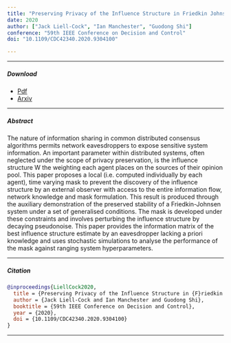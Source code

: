```yaml
---
title: "Preserving Privacy of the Influence Structure in Friedkin Johnsen Systems"
date: 2020
author: ["Jack Liell-Cock", "Ian Manchester", "Guodong Shi"]
conference: "59th IEEE Conference on Decision and Control"
doi: "10.1109/CDC42340.2020.9304100"

---
```


---

##### Download

+ [Pdf](paper.pdf)
+ [Arxiv](https://arxiv.org/abs/2009.02627)

---

##### Abstract

The nature of information sharing in common distributed consensus algorithms permits network eavesdroppers to expose sensitive system information. An important parameter within distributed systems, often neglected under the scope of privacy preservation, is the influence structure W the weighting each agent places on the sources of their opinion pool. This paper proposes a local (i.e. computed individually by each agent), time varying mask to prevent the discovery of the influence structure by an external observer with access to the entire information flow, network knowledge and mask formulation. This result is produced through the auxiliary demonstration of the preserved stability of a Friedkin-Johnsen system under a set of generalised conditions. The mask is developed under these constraints and involves perturbing the influence structure by decaying pseudonoise. This paper provides the information matrix of the best influence structure estimate by an eavesdropper lacking a priori knowledge and uses stochastic simulations to analyse the performance of the mask against ranging system hyperparameters.

---

##### Citation

```BibTeX
@inproceedings{LiellCock2020,
  title = {Preserving Privacy of the Influence Structure in {F}riedkin {J}ohnsen Systems},
  author = {Jack Liell-Cock and Ian Manchester and Guodong Shi},
  booktitle = {59th IEEE Conference on Decision and Control},
  year = {2020},
  doi = {10.1109/CDC42340.2020.9304100}
}
```

---
